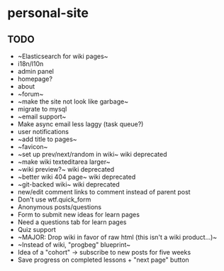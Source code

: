 # personal-site

## TODO
- ~Elasticsearch for wiki pages~
- i18n/l10n
- admin panel
- homepage?
- about
- ~forum~
- ~make the site not look like garbage~
- migrate to mysql
- ~email support~
- Make async email less laggy (task queue?)
- user notifications
- ~add title to pages~
- ~favicon~
- ~set up prev/next/random in wiki~ wiki deprecated
- ~make wiki texteditarea larger~
- ~wiki preview?~ wiki deprecated
- ~better wiki 404 page~ wiki deprecated
- ~git-backed wiki~ wiki deprecated
- new/edit comment links to comment instead of parent post
- Don't use wtf.quick_form
- Anonymous posts/questions
- Form to submit new ideas for learn pages
- Need a questions tab for learn pages
- Quiz support
- ~MAJOR: Drop wiki in favor of raw html (this isn't a wiki product...)~
- ~Instead of wiki, "progbeg" blueprint~
- Idea of a "cohort" -> subscribe to new posts for five weeks
- Save progress on completed lessons + "next page" button
